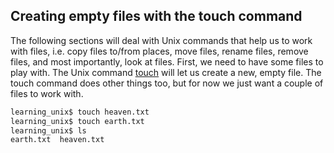 ## Creating empty files with the touch command

The following sections will deal with Unix commands that help us to work with files, i.e. copy files to/from places, move files, rename files, remove files, and most importantly, look at files. First, we need to have some files to play with. The Unix command [touch][] will let us create a new, empty file. The touch command does other things too, but for now we just want a couple of files to work with.

```bash
learning_unix$ touch heaven.txt
learning_unix$ touch earth.txt
learning_unix$ ls
earth.txt  heaven.txt
```

[touch]: https://en.wikipedia.org/wiki/Touch_(command)
